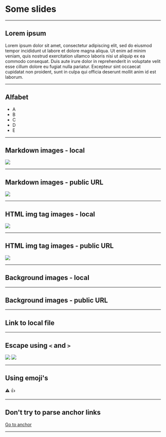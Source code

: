 # Some slides

---

## Lorem ipsum

Lorem ipsum dolor sit amet, consectetur adipiscing elit, sed do eiusmod tempor incididunt ut labore et dolore magna aliqua. Ut enim ad minim veniam, quis nostrud exercitation ullamco laboris nisi ut aliquip ex ea commodo consequat. Duis aute irure dolor in reprehenderit in voluptate velit esse cillum dolore eu fugiat nulla pariatur. Excepteur sint occaecat cupidatat non proident, sunt in culpa qui officia deserunt mollit anim id est laborum.

---

## Alfabet

-   A
-   B
-   C
-   D
-   E

---

## Markdown images - local

![](./img/example-1.png)

---

## Markdown images - public URL

![](https://example.org/example-1.png)

---

## HTML img tag images - local

<img src="./img/example-2.png" />

---

## HTML img tag images - public URL

<img src="https://example.org/example-2.png" />

---

## Background images - local

<!-- .slide: data-background-image="./img/example-3.png" -->

---

## Background images - public URL

<!-- .slide: data-background-image="https://example.org/example-3.png" -->

---

## Link to local file

[](./test-1.txt)
[](test-2.txt)

---

## Escape using `<` and `>`

![](<./img/example-(7).png>)
![](<https://example.org/example_(1).png>)
[](<./test-(3).txt>)
[](<https://example.org/example_(2).html>)

---

## Using emoji's

:warning:
:thumbsup: <!-- checking aliases https://www.webfx.com/tools/emoji-cheat-sheet/ -->

---

## Don't try to parse anchor links

[Go to anchor](#anchor)

---
